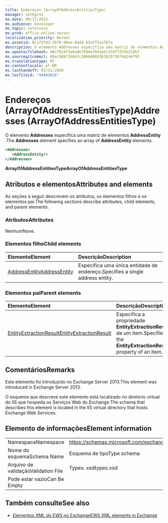 ```yaml
---
title: Endereços (ArrayOfAddressEntitiesType)
manager: sethgros
ms.date: 09/17/2015
ms.audience: Developer
ms.topic: reference
ms.prod: office-online-server
localization_priority: Normal
ms.assetid: 0c1f3fd3-1b78-46ee-8dd4-b2aff51e767e
description: O elemento Addresses especifica uma matriz de elementos AddressEntity.
ms.openlocfilehash: 48cf8c0fda6a8ef894ef8d3a4c154f7255b218bf
ms.sourcegitcommit: 88ec988f2bb67c1866d06b361615f3674a24e795
ms.translationtype: MT
ms.contentlocale: pt-BR
ms.lasthandoff: 05/31/2020
ms.locfileid: "44463626"
---
```

# <a name="addresses-arrayofaddressentitiestype"></a><span data-ttu-id="f9b63-103">Endereços (ArrayOfAddressEntitiesType)</span><span class="sxs-lookup"><span data-stu-id="f9b63-103">Addresses (ArrayOfAddressEntitiesType)</span></span>

<span data-ttu-id="f9b63-104">O elemento **Addresses** especifica uma matriz de elementos **AddressEntity** .</span><span class="sxs-lookup"><span data-stu-id="f9b63-104">The **Addresses** element specifies an array of **AddressEntity** elements.</span></span> 
  
```XML
<Addresses>
   <AddressEntity/>
</Addresses>
```

 <span data-ttu-id="f9b63-105">**ArrayOfAddressEntitiesType**</span><span class="sxs-lookup"><span data-stu-id="f9b63-105">**ArrayOfAddressEntitiesType**</span></span>
## <a name="attributes-and-elements"></a><span data-ttu-id="f9b63-106">Atributos e elementos</span><span class="sxs-lookup"><span data-stu-id="f9b63-106">Attributes and elements</span></span>

<span data-ttu-id="f9b63-107">As seções a seguir descrevem os atributos, os elementos filhos e os elementos pai.</span><span class="sxs-lookup"><span data-stu-id="f9b63-107">The following sections describe attributes, child elements, and parent elements.</span></span>
  
### <a name="attributes"></a><span data-ttu-id="f9b63-108">Atributos</span><span class="sxs-lookup"><span data-stu-id="f9b63-108">Attributes</span></span>

<span data-ttu-id="f9b63-109">Nenhum</span><span class="sxs-lookup"><span data-stu-id="f9b63-109">None.</span></span>
  
### <a name="child-elements"></a><span data-ttu-id="f9b63-110">Elementos filho</span><span class="sxs-lookup"><span data-stu-id="f9b63-110">Child elements</span></span>

|<span data-ttu-id="f9b63-111">**Elemento**</span><span class="sxs-lookup"><span data-stu-id="f9b63-111">**Element**</span></span>|<span data-ttu-id="f9b63-112">**Descrição**</span><span class="sxs-lookup"><span data-stu-id="f9b63-112">**Description**</span></span>|
|:-----|:-----|
|[<span data-ttu-id="f9b63-113">AddressEntity</span><span class="sxs-lookup"><span data-stu-id="f9b63-113">AddressEntity</span></span>](addressentity.md) <br/> |<span data-ttu-id="f9b63-114">Especifica uma única entidade de endereço.</span><span class="sxs-lookup"><span data-stu-id="f9b63-114">Specifies a single address entity.</span></span>  <br/> |
   
### <a name="parent-elements"></a><span data-ttu-id="f9b63-115">Elementos pai</span><span class="sxs-lookup"><span data-stu-id="f9b63-115">Parent elements</span></span>

|<span data-ttu-id="f9b63-116">**Elemento**</span><span class="sxs-lookup"><span data-stu-id="f9b63-116">**Element**</span></span>|<span data-ttu-id="f9b63-117">**Descrição**</span><span class="sxs-lookup"><span data-stu-id="f9b63-117">**Description**</span></span>|
|:-----|:-----|
|[<span data-ttu-id="f9b63-118">EntityExtractionResult</span><span class="sxs-lookup"><span data-stu-id="f9b63-118">EntityExtractionResult</span></span>](entityextractionresult.md) <br/> |<span data-ttu-id="f9b63-119">Especifica a propriedade **EntityExtractionResult** de um item.</span><span class="sxs-lookup"><span data-stu-id="f9b63-119">Specifies the **EntityExtractionResult** property of an item.</span></span>  <br/> |
   
## <a name="remarks"></a><span data-ttu-id="f9b63-120">Comentários</span><span class="sxs-lookup"><span data-stu-id="f9b63-120">Remarks</span></span>

<span data-ttu-id="f9b63-121">Este elemento foi introduzido no Exchange Server 2013.</span><span class="sxs-lookup"><span data-stu-id="f9b63-121">This element was introduced in Exchange Server 2013.</span></span>
  
<span data-ttu-id="f9b63-122">O esquema que descreve este elemento está localizado no diretório virtual do IIS que hospeda os Serviços Web do Exchange.</span><span class="sxs-lookup"><span data-stu-id="f9b63-122">The schema that describes this element is located in the IIS virtual directory that hosts Exchange Web Services.</span></span>
  
## <a name="element-information"></a><span data-ttu-id="f9b63-123">Elemento de informações</span><span class="sxs-lookup"><span data-stu-id="f9b63-123">Element information</span></span>

|||
|:-----|:-----|
|<span data-ttu-id="f9b63-124">Namespace</span><span class="sxs-lookup"><span data-stu-id="f9b63-124">Namespace</span></span>  <br/> |https://schemas.microsoft.com/exchange/services/2006/types  <br/> |
|<span data-ttu-id="f9b63-125">Nome do esquema</span><span class="sxs-lookup"><span data-stu-id="f9b63-125">Schema Name</span></span>  <br/> |<span data-ttu-id="f9b63-126">Esquema de tipo</span><span class="sxs-lookup"><span data-stu-id="f9b63-126">Type schema</span></span>  <br/> |
|<span data-ttu-id="f9b63-127">Arquivo de validação</span><span class="sxs-lookup"><span data-stu-id="f9b63-127">Validation File</span></span>  <br/> |<span data-ttu-id="f9b63-128">Types. xsd</span><span class="sxs-lookup"><span data-stu-id="f9b63-128">types.xsd</span></span>  <br/> |
|<span data-ttu-id="f9b63-129">Pode estar vazio</span><span class="sxs-lookup"><span data-stu-id="f9b63-129">Can Be Empty</span></span>  <br/> ||
   
## <a name="see-also"></a><span data-ttu-id="f9b63-130">Também consulte</span><span class="sxs-lookup"><span data-stu-id="f9b63-130">See also</span></span>

- [<span data-ttu-id="f9b63-131">Elementos XML do EWS no Exchange</span><span class="sxs-lookup"><span data-stu-id="f9b63-131">EWS XML elements in Exchange</span></span>](ews-xml-elements-in-exchange.md)

